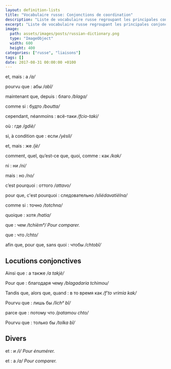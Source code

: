 ```yaml
---
layout: definition-lists
title: "Vocabulaire russe: Conjonctions de coordination"
description: "Liste de vocabulaire russe regroupant les principales conjonctions de coordination."
excerpt: "Liste de vocabulaire russe regroupant les principales conjonctions de coordination."
image:
  path: assets/images/posts/russian-dictionary.png
  type: "ImageObject"
  width: 600
  height: 400
categories: ["russe", "liaisons"]
tags: []
date: 2017-08-31 00:00:00 +0100
---
```


et, mais
: а
*/a/*

pourvu que
: абы
*/abî/*

maintenant que, depuis
: благо
*/blaga/*

comme si
: будто
*/boutta/*

cependant, néanmoins
: всё-таки
*/fcio-taki/*

où
: где
*/gdiè/*

si, à condition que
: если
*/yèsli/*

et, mais
: же
*/jè/*

comment, quel, qu’est-ce que, quoi, comme
: как
*/kak/*

ni
: ни
*/ni/*

mais
: но
*/no/*

c’est pourquoi
: оттого
*/attavo/*

pour que, c'est pourquoi
: следовательно
*/sliédavatièlna/*

comme si
: точно
*/totchna/*

quoique
: хотя
*/hatia/*

que
: чем
*/tchièmᵉ/ Pour comparer.*

que
: что
*/chto/*

afin que, pour que, sans quoi
: чтобы
*/chtobî/*



## Locutions conjonctives

Ainsi que
: а также
*/a takjè/*

Pour que
: благодаря чему
*/blagadaria tchimou/*

Tandis que, alors que, quand
: в то время как
*/f'to vrimia kak/*

Pourvu que
: лишь бы
*/lichʸ bî/*

parce que
: потому что
*/patamou chto/*

Pourvu que
: только бы
*/tolka bî/*


## Divers

et
: и
*/i/ Pour énumérer.*

et
: а
*/а/ Pour comparer.*

